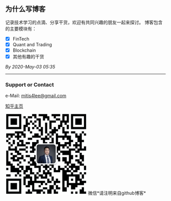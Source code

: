 ## 为什么写博客

记录技术学习的点滴、分享干货，欢迎有共同兴趣的朋友一起来探讨。
博客包含的主要模块有：
- [x] FinTech
- [x] Quant and Trading
- [x] Blockchain
- [x] 其他有趣的干货

*By 2020-May-03 05:35*


**********************
### Support or Contact
e-Mail: <mitis4lee@gmail.com>

[知乎主页](https://www.zhihu.com/people/li-ze-hang)  

<img src="./pics/wechat-qr.png/" width=256 height=256 />
微信*请注明来自github博客*
